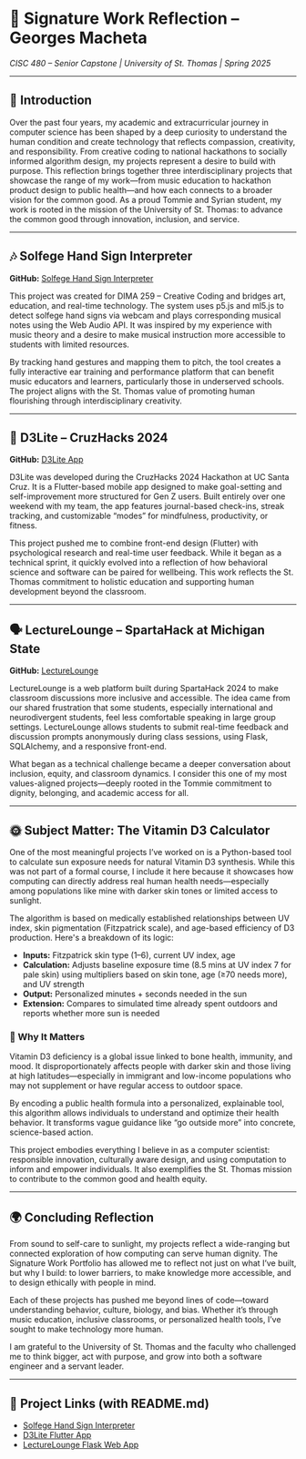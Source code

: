 # 🧠 Signature Work Reflection – Georges Macheta  
*CISC 480 – Senior Capstone | University of St. Thomas | Spring 2025*

---

## 📌 Introduction

Over the past four years, my academic and extracurricular journey in computer science has been shaped by a deep curiosity to understand the human condition and create technology that reflects compassion, creativity, and responsibility. From creative coding to national hackathons to socially informed algorithm design, my projects represent a desire to build with purpose. This reflection brings together three interdisciplinary projects that showcase the range of my work—from music education to hackathon product design to public health—and how each connects to a broader vision for the common good. As a proud Tommie and Syrian student, my work is rooted in the mission of the University of St. Thomas: to advance the common good through innovation, inclusion, and service.

---

## 🎶 Solfege Hand Sign Interpreter  
**GitHub:** [Solfege Hand Sign Interpreter](https://github.com/georges-macheta/solfege-hand-interpreter)

This project was created for DIMA 259 – Creative Coding and bridges art, education, and real-time technology. The system uses p5.js and ml5.js to detect solfege hand signs via webcam and plays corresponding musical notes using the Web Audio API. It was inspired by my experience with music theory and a desire to make musical instruction more accessible to students with limited resources.

By tracking hand gestures and mapping them to pitch, the tool creates a fully interactive ear training and performance platform that can benefit music educators and learners, particularly those in underserved schools. The project aligns with the St. Thomas value of promoting human flourishing through interdisciplinary creativity.

---

## 📱 D3Lite – CruzHacks 2024  
**GitHub:** [D3Lite App](https://github.com/georges-macheta/d3lite)

D3Lite was developed during the CruzHacks 2024 Hackathon at UC Santa Cruz. It is a Flutter-based mobile app designed to make goal-setting and self-improvement more structured for Gen Z users. Built entirely over one weekend with my team, the app features journal-based check-ins, streak tracking, and customizable “modes” for mindfulness, productivity, or fitness.

This project pushed me to combine front-end design (Flutter) with psychological research and real-time user feedback. While it began as a technical sprint, it quickly evolved into a reflection of how behavioral science and software can be paired for wellbeing. This work reflects the St. Thomas commitment to holistic education and supporting human development beyond the classroom.

---

## 🗣 LectureLounge – SpartaHack at Michigan State  
**GitHub:** [LectureLounge](https://github.com/georges-macheta/LectureLounge)

LectureLounge is a web platform built during SpartaHack 2024 to make classroom discussions more inclusive and accessible. The idea came from our shared frustration that some students, especially international and neurodivergent students, feel less comfortable speaking in large group settings. LectureLounge allows students to submit real-time feedback and discussion prompts anonymously during class sessions, using Flask, SQLAlchemy, and a responsive front-end.

What began as a technical challenge became a deeper conversation about inclusion, equity, and classroom dynamics. I consider this one of my most values-aligned projects—deeply rooted in the Tommie commitment to dignity, belonging, and academic access for all.

---

## 🌞 Subject Matter: The Vitamin D3 Calculator

One of the most meaningful projects I’ve worked on is a Python-based tool to calculate sun exposure needs for natural Vitamin D3 synthesis. While this was not part of a formal course, I include it here because it showcases how computing can directly address real human health needs—especially among populations like mine with darker skin tones or limited access to sunlight.

The algorithm is based on medically established relationships between UV index, skin pigmentation (Fitzpatrick scale), and age-based efficiency of D3 production. Here's a breakdown of its logic:

- **Inputs:** Fitzpatrick skin type (1–6), current UV index, age
- **Calculation:** Adjusts baseline exposure time (8.5 mins at UV index 7 for pale skin) using multipliers based on skin tone, age (≥70 needs more), and UV strength
- **Output:** Personalized minutes + seconds needed in the sun
- **Extension:** Compares to simulated time already spent outdoors and reports whether more sun is needed

### 🔬 Why It Matters

Vitamin D3 deficiency is a global issue linked to bone health, immunity, and mood. It disproportionately affects people with darker skin and those living at high latitudes—especially in immigrant and low-income populations who may not supplement or have regular access to outdoor space.

By encoding a public health formula into a personalized, explainable tool, this algorithm allows individuals to understand and optimize their health behavior. It transforms vague guidance like “go outside more” into concrete, science-based action.

This project embodies everything I believe in as a computer scientist: responsible innovation, culturally aware design, and using computation to inform and empower individuals. It also exemplifies the St. Thomas mission to contribute to the common good and health equity.

---

## 🌍 Concluding Reflection

From sound to self-care to sunlight, my projects reflect a wide-ranging but connected exploration of how computing can serve human dignity. The Signature Work Portfolio has allowed me to reflect not just on what I’ve built, but why I build: to lower barriers, to make knowledge more accessible, and to design ethically with people in mind.

Each of these projects has pushed me beyond lines of code—toward understanding behavior, culture, biology, and bias. Whether it’s through music education, inclusive classrooms, or personalized health tools, I’ve sought to make technology more human.

I am grateful to the University of St. Thomas and the faculty who challenged me to think bigger, act with purpose, and grow into both a software engineer and a servant leader.

---

## 🔗 Project Links (with README.md)

- [Solfege Hand Sign Interpreter](https://github.com/georges-macheta/solfege-hand-interpreter)
- [D3Lite Flutter App](https://github.com/georges-macheta/d3lite)
- [LectureLounge Flask Web App](https://github.com/georges-macheta/LectureLounge)
